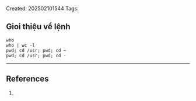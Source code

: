 Created: 202502101544
Tags: 

## Gioi thiệu về lệnh

```
who
who | wc -l
pwd; cd /usr; pwd; cd ~
pwd; cd /usr; pwd; cd -
```


-----
## References
1.
